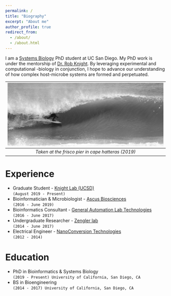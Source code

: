 ```yaml
---
permalink: /
title: "Biography"
excerpt: "About me"
author_profile: true
redirect_from: 
  - /about/
  - /about.html
---
```


I am a [Systems Biology](https://bioinformatics.ucsd.edu/) PhD student at UC San Diego. My PhD work is under the mentorship of [Dr. Rob Knight](https://knightlab.ucsd.edu/). By leveraging experimental and computational -biology in conjunction, I hope to advance our understanding of how complex host-microbe systems are formed and perpetuated. 

| ![surfing](/images/surfing_crop_more.png) | 
|:--:| 
| *Taken at the frisco pier in cape hatteras (2019)* |

Experience
======
* Graduate Student - [Knight Lab (UCSD)](https://knightlab.ucsd.edu/)  <br /> `(August 2019 - Present)`
* Bioinformatician & Microbiologist - [Ascus Biosciences](https://ascusbiosciences.com/) <br /> `(2016 - June 2019)`
* Bioinformatics Consultant - [General Automation Lab Technologies](https://www.galt-inc.com/)  <br /> `(2016 - June 2017)`
* Undergraduate Researcher - [Zengler lab](https://www.zenglerlab.com/)  <br /> `(2014 - June 2017)`
* Electrical Engineer - [NanoConversion Technologies](https://www.crunchbase.com/organization/nanoconversion-technologies#section-overview)  <br /> `(2012 - 2014)`

Education
======
* PhD in Bioinformatics & Systems Biology  <br /> `(2019 - Present) University of California, San Diego, CA`
* BS in Bioengineering  <br /> `(2014 - 2017) University of California, San Diego, CA`
